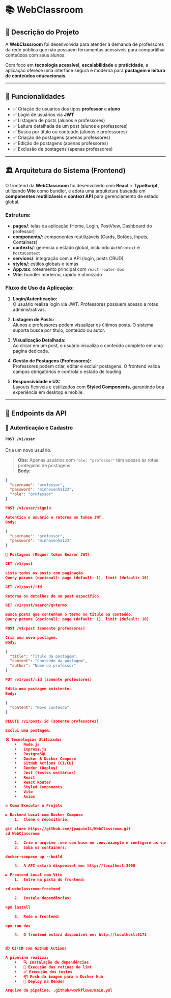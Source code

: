# 📚 WebClassroom

## 📝 Descrição do Projeto

A **WebClassroom** foi desenvolvida para atender à demanda de professores da rede pública que não possuem ferramentas acessíveis para compartilhar conteúdos com seus alunos.

Com foco em **tecnologia acessível**, **escalabilidade** e **praticidade**, a aplicação oferece uma interface segura e moderna para **postagem e leitura de conteúdos educacionais**.

---

## 🚀 Funcionalidades

- ✅ Criação de usuários dos tipos **professor** e **aluno**
- ✅ Login de usuários via **JWT**
- ✅ Listagem de posts (alunos e professores)
- ✅ Leitura detalhada de um post (alunos e professores)
- ✅ Busca por título ou conteúdo (alunos e professores)
- ✅ Criação de postagens (apenas professores)
- ✅ Edição de postagens (apenas professores)
- ✅ Exclusão de postagens (apenas professores)

---

## 🏛 Arquitetura do Sistema (Frontend)

O frontend da **WebClassroom** foi desenvolvido com **React + TypeScript**, utilizando **Vite** como bundler, e adota uma arquitetura baseada em **componentes reutilizáveis** e **context API** para gerenciamento de estado global.

### Estrutura:

- **pages/**: telas da aplicação (Home, Login, PostView, Dashboard do professor)
- **components/**: componentes reutilizáveis (Cards, Botões, Inputs, Containers)
- **contexts/**: gerencia o estado global, incluindo `AuthContext` e `PostsContext`
- **services/**: integração com a API (login, posts CRUD)
- **styles/**: estilos globais e temas
- **App.tsx**: roteamento principal com `react-router-dom`
- **Vite**: bundler moderno, rápido e otimizado

### Fluxo de Uso da Aplicação:

1. **Login/Autenticação:**  
   O usuário realiza login via JWT. Professores possuem acesso a rotas administrativas.

2. **Listagem de Posts:**  
   Alunos e professores podem visualizar os últimos posts. O sistema suporta busca por título, conteúdo ou autor.

3. **Visualização Detalhada:**  
   Ao clicar em um post, o usuário visualiza o conteúdo completo em uma página dedicada.

4. **Gestão de Postagens (Professores):**  
   Professores podem criar, editar e excluir postagens. O frontend valida campos obrigatórios e controla o estado de loading.

5. **Responsividade e UX:**  
   Layouts flexíveis e estilizados com **Styled Components**, garantindo boa experiência em desktop e mobile.

---

## 📡 Endpoints da API

### 👤 Autenticação e Cadastro

#### `POST /v1/user`  
Cria um novo usuário.  
> **Obs:** Apenas usuários com `role: "professor"` têm acesso às rotas protegidas de postagens.  
**Body:**
```json
{
  "username": "professor",
  "password": "minhasenha123",
  "role": "professor"
}

POST /v1/user/signin

Autentica o usuário e retorna um token JWT.
Body:

{
  "username": "professor",
  "password": "minhasenha123"
}

📄 Postagens (Requer token Bearer JWT)

GET /v1/post

Lista todos os posts com paginação.
Query params (opcional): page (default: 1), limit (default: 10)

GET /v1/post/:id

Retorna os detalhes de um post específico.

GET /v1/post/search?q=termo

Busca posts que contenham o termo no título ou conteúdo.
Query params (opcional): page (default: 1), limit (default: 10)

POST /v1/post (somente professores)

Cria uma nova postagem.
Body:

{
  "title": "Título da postagem",
  "content": "Conteúdo da postagem",
  "author": "Nome do professor"
}

PUT /v1/post/:id (somente professores)

Edita uma postagem existente.
Body:

{
  "content": "Novo conteúdo"
}

DELETE /v1/post/:id (somente professores)

Exclui uma postagem.

🛠️ Tecnologias Utilizadas
	•	Node.js
	•	Express.js
	•	PostgreSQL
	•	Docker & Docker Compose
	•	GitHub Actions (CI/CD)
	•	Render (Deploy)
	•	Jest (testes unitários)
	•	React
	•	React Router
	•	Styled Components
	•	Vite
	•	Axios

⚙️ Como Executar o Projeto

▶️ Backend Local com Docker Compose
	1.	Clone o repositório:

git clone https://github.com/jpaquieli/WebClassroom.git
cd WebClassroom

	2.	Crie o arquivo .env com base no .env.example e configure as variáveis necessárias.
	3.	Suba os containers:

docker-compose up --build

	4.	A API estará disponível em: http://localhost:3000

▶️ Frontend Local com Vite
	1.	Entre na pasta do frontend:

cd webclassroom-frontend

	2.	Instale dependências:

npm install

	3.	Rode o frontend:

npm run dev

	4.	O frontend estará disponível em: http://localhost:5173


📦 CI/CD com GitHub Actions

A pipeline realiza:
	•	🔍 Instalação de dependências
	•	🧹 Execução das rotinas de lint
	•	✅ Execução dos testes
	•	📦 Push da imagem para o Docker Hub
	•	🚀 Deploy na Render

Arquivo da pipeline: .github/workflows/main.yml
